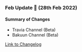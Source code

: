 ### Feb Update 🚀 (28th Feb 2022)

#### Summary of Changes
- Travia Channel (Beta)
- Bakuun Channel (Beta)

[Link to Changelog](https://docs.channex.io/changelog)
